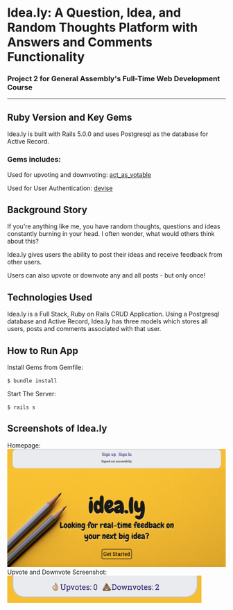 # Idea.ly: A Question, Idea, and Random Thoughts Platform with Answers and Comments Functionality

### Project 2 for General Assembly's Full-Time Web Development Course

***

## Ruby Version and Key Gems
Idea.ly is built with Rails 5.0.0 and uses Postgresql as the database for Active Record.

### Gems includes:
  Used for upvoting and downvoting:
    [act_as_votable](https://rubygems.org/gems/acts_as_votable/versions/0.10.0)


  Used for User Authentication:
    [devise](https://rubygems.org/gems/devise/versions/4.2.0)

## Background Story
If you're anything like me, you have random thoughts, questions and ideas constantly burning in your head. I often wonder, what would others think about this?

Idea.ly gives users the ability to post their ideas and receive feedback from other users.

Users can also upvote or downvote any and all posts - but only once!

## Technologies Used
Idea.ly is a Full Stack, Ruby on Rails CRUD Application. Using a Postgresql database and Active Record, Idea.ly has three models which stores all users, posts and comments associated with that user.

## How to Run App
Install Gems from Gemfile:
```
$ bundle install
```

Start The Server:
```
$ rails s
```

## Screenshots of Idea.ly
Homepage:
![alt text](app/assets/images/ideal.ly-homepage.png "Idea.ly Homepage screenshot")
Upvote and Downvote Screenshot:
![alt text](app/assets/images/upvote-downvote.png "Idea.ly screenshot")
